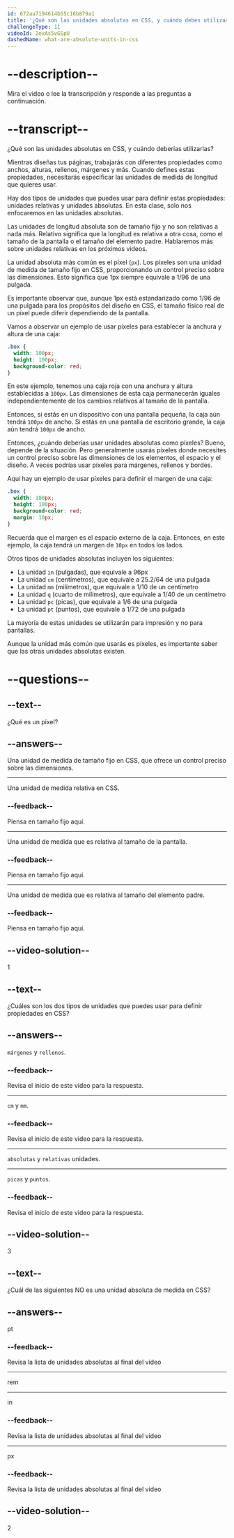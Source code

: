 ```yaml
---
id: 672aa7194614b55c16b879a1
title: '¿Qué son las unidades absolutas en CSS, y cuándo debes utilizarlas?'
challengeType: 11
videoId: 2exAs5vGSpU
dashedName: what-are-absolute-units-in-css
---
```


# --description--

Mira el video o lee la transcripción y responde a las preguntas a continuación.

# --transcript--

¿Qué son las unidades absolutas en CSS, y cuándo deberías utilizarlas?

Mientras diseñas tus páginas, trabajarás con diferentes propiedades como anchos, alturas, rellenos, márgenes y más. Cuando defines estas propiedades, necesitarás especificar las unidades de medida de longitud que quieres usar.

Hay dos tipos de unidades que puedes usar para definir estas propiedades: unidades relativas y unidades absolutas. En esta clase, solo nos enfocaremos en las unidades absolutas.

Las unidades de longitud absoluta son de tamaño fijo y no son relativas a nada más. Relativo significa que la longitud es relativa a otra cosa, como el tamaño de la pantalla o el tamaño del elemento padre. Hablaremos más sobre unidades relativas en los próximos videos.

La unidad absoluta más común es el píxel (`px`). Los píxeles son una unidad de medida de tamaño fijo en CSS, proporcionando un control preciso sobre las dimensiones. Esto significa que 1px siempre equivale a 1/96 de una pulgada.

Es importante observar que, aunque 1px está estandarizado como 1/96 de una pulgada para los propósitos del diseño en CSS, el tamaño físico real de un píxel puede diferir dependiendo de la pantalla.

Vamos a observar un ejemplo de usar píxeles para establecer la anchura y altura de una caja:

```css
.box {
  width: 100px;
  height: 100px;
  background-color: red;
}
```

En este ejemplo, tenemos una caja roja con una anchura y altura establecidas a `100px`. Las dimensiones de esta caja permanecerán iguales independientemente de los cambios relativos al tamaño de la pantalla.

Entonces, si estás en un dispositivo con una pantalla pequeña, la caja aún tendrá `100px` de ancho. Si estás en una pantalla de escritorio grande, la caja aún tendrá `100px` de ancho.

Entonces, ¿cuándo deberías usar unidades absolutas como píxeles? Bueno, depende de la situación. Pero generalmente usarás píxeles donde necesites un control preciso sobre las dimensiones de los elementos, el espacio y el diseño. A veces podrías usar píxeles para márgenes, rellenos y bordes.

Aquí hay un ejemplo de usar píxeles para definir el margen de una caja:

```css
.box {
  width: 100px;
  height: 100px;
  background-color: red;
  margin: 10px;
}
```

Recuerda que el margen es el espacio externo de la caja. Entonces, en este ejemplo, la caja tendrá un margen de `10px` en todos los lados.

Otros tipos de unidades absolutas incluyen los siguientes:

- La unidad `in` (pulgadas), que equivale a 96px
- La unidad `cm` (centímetros), que equivale a 25.2/64 de una pulgada
- La unidad `mm` (milímetros), que equivale a 1/10 de un centímetro
- La unidad `q` (cuarto de milímetros), que equivale a 1/40 de un centímetro
- La unidad `pc` (picas), que equivale a 1/6 de una pulgada
- La unidad `pt` (puntos), que equivale a 1/72 de una pulgada

La mayoría de estas unidades se utilizarán para impresión y no para pantallas.

Aunque la unidad más común que usarás es píxeles, es importante saber que las otras unidades absolutas existen.

# --questions--

## --text--

¿Qué es un píxel?

## --answers--

Una unidad de medida de tamaño fijo en CSS, que ofrece un control preciso sobre las dimensiones.

---

Una unidad de medida relativa en CSS.

### --feedback--

Piensa en tamaño fijo aquí.

---

Una unidad de medida que es relativa al tamaño de la pantalla.

### --feedback--

Piensa en tamaño fijo aquí.

---

Una unidad de medida que es relativa al tamaño del elemento padre.

### --feedback--

Piensa en tamaño fijo aquí.

## --video-solution--

1

## --text--

¿Cuáles son los dos tipos de unidades que puedes usar para definir propiedades en CSS?

## --answers--

`márgenes` y `rellenos`.

### --feedback--

Revisa el inicio de este video para la respuesta.

---

`cm` y `mm`.

### --feedback--

Revisa el inicio de este video para la respuesta.

---

`absolutas` y `relativas` unidades.

---

`picas` y `puntos`.

### --feedback--

Revisa el inicio de este video para la respuesta.

## --video-solution--

3

## --text--

¿Cuál de las siguientes NO es una unidad absoluta de medida en CSS?

## --answers--

pt

### --feedback--

Revisa la lista de unidades absolutas al final del video

---

rem

---

in

### --feedback--

Revisa la lista de unidades absolutas al final del video

---

px

### --feedback--

Revisa la lista de unidades absolutas al final del video

## --video-solution--

2
